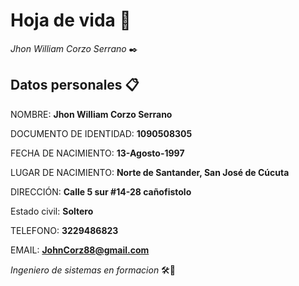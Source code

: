 # Hoja de vida 📌

_Jhon William Corzo Serrano_ ✒️

## Datos personales 📋

NOMBRE:                  **Jhon William Corzo Serrano**

DOCUMENTO DE IDENTIDAD:  **1090508305**

FECHA DE NACIMIENTO:     **13-Agosto-1997**

LUGAR DE NACIMIENTO:      **Norte de Santander, San José de Cúcuta**

DIRECCIÓN: **Calle 5 sur #14-28 cañofistolo**

Estado civil: **Soltero**

TELEFONO: **3229486823**

EMAIL: **JohnCorz88@gmail.com**


_Ingeniero de sistemas en formacion_ 🛠️🚀

